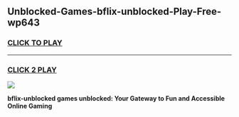
## Unblocked-Games-bflix-unblocked-Play-Free-wp643
<h3>
<a href="https://premium76.site?title=bflix-unblocked&ref=12A">CLICK TO PLAY</a></h3>
<hr>

<h3>
<a href="https://premium76.site?title=bflix-unblocked&ref=12A">CLICK 2 PLAY</a>
  
</h3>

<a href="https://premium76.site?title=bflix-unblocked&ref=12A"><img src="https://clearcache.store/games.png"></a>


**bflix-unblocked games unblocked: Your Gateway to Fun and Accessible Online Gaming**
